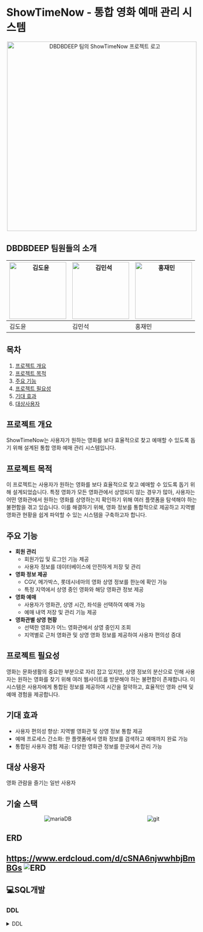 # ShowTimeNow - 통합 영화 예매 관리 시스템
<div style="text-align: center;">
    <img src="https://github.com/user-attachments/assets/24881a4d-a482-4b5f-9928-9004a3a452b9" alt="DBDBDEEP 팀의 ShowTimeNow 프로젝트 로고" width="500" height="500">
</div>

## DBDBDEEP 팀원들의 소개

| <img src="https://github.com/user-attachments/assets/18266f06-ae04-40a8-9256-37165476ce2c" alt="김도윤" width="150" height="150"> | <img src="https://github.com/user-attachments/assets/174a9540-507f-49bf-8fa0-bd72db7b3221" alt="김민석" width="150" height="150"> | <img src="https://github.com/user-attachments/assets/c88b01ae-a029-402b-8238-cc071067cd9b" alt="홍재민" width="150" height="150"> |
|---|---|---|
| 김도윤 | 김민석 | 홍재민 |

## 목차 
1. [프로젝트 개요](#프로젝트-개요) 
2. [프로젝트 목적](#프로젝트-목적) 
3. [주요 기능](#주요-기능)
4. [프로젝트 필요성](#프로젝트-필요성) 
5. [기대 효과](#기대-효과) 
6. [대상사용자](#대상-사용자)

## 프로젝트 개요
ShowTimeNow는 사용자가 원하는 영화를 보다 효율적으로 찾고 예매할 수 있도록 돕기 위해 설계된 통합 영화 예매 관리 시스템입니다.

## 프로젝트 목적
이 프로젝트는 사용자가 원하는 영화를 보다 효율적으로 찾고 예매할 수 있도록 돕기 위해 설계되었습니다. 특정 영화가 모든 영화관에서 상영되지 않는 경우가 많아, 사용자는 어떤 영화관에서 원하는 영화를 상영하는지 확인하기 위해 여러 플랫폼을 탐색해야 하는 불편함을 겪고 있습니다. 이를 해결하기 위해, 영화 정보를 통합적으로 제공하고 지역별 영화관 현황을 쉽게 파악할 수 있는 시스템을 구축하고자 합니다.

## 주요 기능
- **회원 관리**
  - 회원가입 및 로그인 기능 제공
  - 사용자 정보를 데이터베이스에 안전하게 저장 및 관리
- **영화 정보 제공**
  - CGV, 메가박스, 롯데시네마의 영화 상영 정보를 한눈에 확인 가능
  - 특정 지역에서 상영 중인 영화와 해당 영화관 정보 제공
- **영화 예매**
  - 사용자가 영화관, 상영 시간, 좌석을 선택하여 예매 가능
  - 예매 내역 저장 및 관리 기능 제공
- **영화관별 상영 현황**
  - 선택한 영화가 어느 영화관에서 상영 중인지 조회
  - 지역별로 근처 영화관 및 상영 영화 정보를 제공하여 사용자 편의성 증대

## 프로젝트 필요성
영화는 문화생활의 중요한 부분으로 자리 잡고 있지만, 상영 정보의 분산으로 인해 사용자는 원하는 영화를 찾기 위해 여러 웹사이트를 방문해야 하는 불편함이 존재합니다. 이 시스템은 사용자에게 통합된 정보를 제공하여 시간을 절약하고, 효율적인 영화 선택 및 예매 경험을 제공합니다.

## 기대 효과
- 사용자 편의성 향상: 지역별 영화관 및 상영 정보 통합 제공
- 예매 프로세스 간소화: 한 플랫폼에서 영화 정보를 검색하고 예매까지 완료 가능
- 통합된 사용자 경험 제공: 다양한 영화관 정보를 한곳에서 관리 가능

## 대상 사용자
영화 관람을 즐기는 일반 사용자

## 기술 스택
<div style="display: flex; justify-content: space-around;">
    <img src="https://img.shields.io/badge/mariaDB-003545?style=for-the-badge&logo=mariaDB&logoColor=white" alt="mariaDB">
    <img src="https://img.shields.io/badge/git-F05032?style=for-the-badge&logo=git&logoColor=white" alt="git">
</div>

## ERD
<https://www.erdcloud.com/d/cSNA6njwwhbjBmBGs>
![ERD](https://github.com/beyond-sw-camp/be13-1st-DBDBDEEP/blob/main/ERD.png)
---
## 💻SQL개발
### DDL
<details>
  <summary>DDL</summary>
  <div markdown="1">
    <ul>
      <li>1</li>
      <li>2</li>
    </ul>
  </div>
</details>

